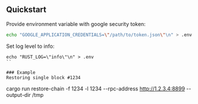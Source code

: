 ## Quickstart
Provide environment variable with google security token:
```sh
echo "GOOGLE_APPLICATION_CREDENTIALS=\"/path/to/token.json\"\n" > .env
```

Set log level to info:
```
echo "RUST_LOG=\"info\"\n" > .env
``

### Example
Restoring single block #1234
```
cargo run restore-chain -f 1234 -l 1234 --rpc-address http://1.2.3.4:8899 --output-dir /tmp
```
